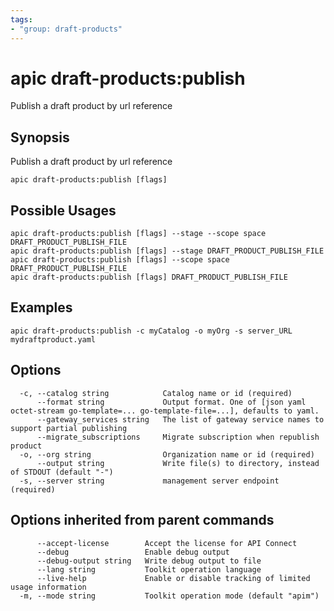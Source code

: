 ```yaml
---
tags:
- "group: draft-products"
---
```

# apic draft-products:publish

Publish a draft product by url reference

## Synopsis

Publish a draft product by url reference

```
apic draft-products:publish [flags]
```

## Possible Usages

```
apic draft-products:publish [flags] --stage --scope space DRAFT_PRODUCT_PUBLISH_FILE
apic draft-products:publish [flags] --stage DRAFT_PRODUCT_PUBLISH_FILE
apic draft-products:publish [flags] --scope space DRAFT_PRODUCT_PUBLISH_FILE
apic draft-products:publish [flags] DRAFT_PRODUCT_PUBLISH_FILE
```
## Examples

```
apic draft-products:publish -c myCatalog -o myOrg -s server_URL mydraftproduct.yaml
```


## Options

```
  -c, --catalog string            Catalog name or id (required)
      --format string             Output format. One of [json yaml octet-stream go-template=... go-template-file=...], defaults to yaml.
      --gateway_services string   The list of gateway service names to support partial publishing
      --migrate_subscriptions     Migrate subscription when republish product
  -o, --org string                Organization name or id (required)
      --output string             Write file(s) to directory, instead of STDOUT (default "-")
  -s, --server string             management server endpoint (required)
```

## Options inherited from parent commands

```
      --accept-license        Accept the license for API Connect
      --debug                 Enable debug output
      --debug-output string   Write debug output to file
      --lang string           Toolkit operation language
      --live-help             Enable or disable tracking of limited usage information
  -m, --mode string           Toolkit operation mode (default "apim")
```
